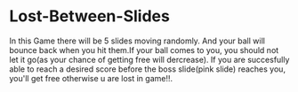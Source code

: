 # Lost-Between-Slides
In this Game there will be 5 slides moving randomly. 
And your ball will bounce back when you hit them.If your ball comes to you, you should not let it go(as your chance of getting free will dercrease). If you are succesfully able to reach a desired score before the boss slide(pink slide) reaches you, you'll get free otherwise u are lost in game!!. 
